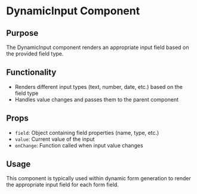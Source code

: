 # DynamicInput Component

## Purpose
The DynamicInput component renders an appropriate input field based on the provided field type.

## Functionality
- Renders different input types (text, number, date, etc.) based on the field type
- Handles value changes and passes them to the parent component

## Props
- `field`: Object containing field properties (name, type, etc.)
- `value`: Current value of the input
- `onChange`: Function called when input value changes

## Usage
This component is typically used within dynamic form generation to render the appropriate input field for each form field.